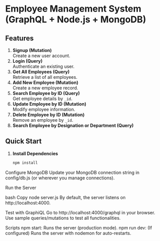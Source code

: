 # Employee Management System (GraphQL + Node.js + MongoDB)
## Features
1. **Signup (Mutation)**  
   Create a new user account.  
2. **Login (Query)**  
   Authenticate an existing user.  
3. **Get All Employees (Query)**  
   Retrieve a list of all employees.  
4. **Add New Employee (Mutation)**  
   Create a new employee record.  
5. **Search Employee by ID (Query)**  
   Get employee details by `_id`.  
6. **Update Employee by ID (Mutation)**  
   Modify employee information.  
7. **Delete Employee by ID (Mutation)**  
   Remove an employee by `_id`.  
8. **Search Employee by Designation or Department (Query)**

## Quick Start

1. **Install Dependencies**
   ```bash
   npm install
Configure MongoDB
Update your MongoDB connection string in config/db.js (or wherever you manage connections).

Run the Server

bash
Copy
node server.js
By default, the server listens on http://localhost:4000.

Test with GraphiQL
Go to http://localhost:4000/graphql in your browser. Use sample queries/mutations to test all functionalities.

Scripts
npm start: Runs the server (production mode).
npm run dev: (If configured) Runs the server with nodemon for auto-restarts.
